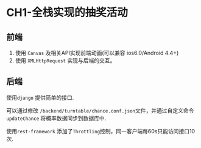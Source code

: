 # CH1-全栈实现的抽奖活动

## 前端

1. 使用 `Canvas` 及相关API实现前端动画(可以兼容 ios6.0/Android 4.4+)
2. 使用 `XMLHttpRequest` 实现与后端的交互。

## 后端

使用`django` 提供简单的接口.

可以通过修改 `/backend/turntable/chance.conf.json`文件，并通过自定义命令 `updateChance` 将概率数据同步到数据库中.

使用`rest-framework` 添加了`Throttling`控制，同一客户端每60s只能访问接口10次.
